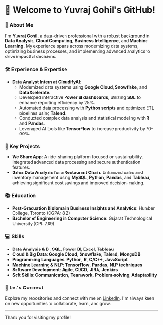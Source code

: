 # 👋 Welcome to Yuvraj Gohil's GitHub!

### 🌟 About Me
I'm **Yuvraj Gohil**, a data-driven professional with a robust background in **Data Analysis**, **Cloud Computing**, **Business Intelligence**, and **Machine Learning**. My experience spans across modernizing data systems, optimizing business processes, and implementing advanced analytics to drive impactful decisions.

### 🛠️ Experience & Expertise
- **Data Analyst Intern at CloudifyAI**: 
  - Modernized data systems using **Google Cloud**, **Snowflake**, and **DataXcelerate**.
  - Developed interactive **Power BI dashboards**, utilizing **SQL** to enhance reporting efficiency by 25%.
  - Automated data processing with **Python scripts** and optimized ETL pipelines using **Talend**.
  - Conducted complex data analysis and statistical modeling with **R** and **Pandas**.
  - Leveraged AI tools like **TensorFlow** to increase productivity by 70-90%.

### 🚀 Key Projects
- **We Share App**: A ride-sharing platform focused on sustainability. Integrated advanced data processing and secure authentication features.
- **Sales Data Analysis for a Restaurant Chain**: Enhanced sales and inventory management using **MySQL**, **Python**, **Pandas**, and **Tableau**, achieving significant cost savings and improved decision-making.

### 📚 Education
- **Post-Graduation Diploma in Business Insights and Analytics**: Humber College, Toronto (CGPA: 8.2)
- **Bachelor of Engineering in Computer Science**: Gujarat Technological University (CPI: 7.89)

### 💻 Skills
- **Data Analysis & BI**: **SQL**, **Power BI**, **Excel**, **Tableau**
- **Cloud & Big Data**: **Google Cloud**, **Snowflake**, **Talend**, **MongoDB**
- **Programming Languages**: **Python**, **R**, **C/C++**, **JavaScript**
- **Machine Learning & NLP**: **TensorFlow**, **Pandas**, **NLP techniques**
- **Software Development**: **Agile**, **CI/CD**, **JIRA**, **Jenkins**
- **Soft Skills**: **Communication**, **Teamwork**, **Problem-solving**, **Adaptability**

### 🌱 Let's Connect
Explore my repositories and connect with me on [LinkedIn](https://www.linkedin.com/in/yuvrajsinh-gohil/). I'm always keen on new opportunities to collaborate, learn, and grow.

---

Thank you for visiting my profile!

